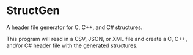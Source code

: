 # StructGen
A header file generator for C, C++, and C# structures. 

This program will read in a CSV, JSON, or XML file and create a C, C++, and/or C# header file with the generated structures. 
